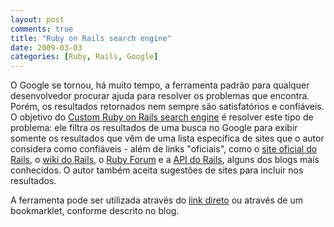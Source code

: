```yaml
---
layout: post
comments: true
title: "Ruby on Rails search engine"
date: 2009-03-03
categories: [Ruby, Rails, Google]
---
```

O Google se tornou, há muito tempo, a ferramenta padrão para qualquer desenvolvedor procurar ajuda para resolver os problemas que encontra. Porém, os resultados retornados nem sempre são satisfatórios e confiáveis. O objetivo do [Custom Ruby on Rails search engine](http://www.idolhands.com/ruby-on-rails/dry-your-google-queries-with-the-custom-ruby-on-rails-search-engine/) é resolver este tipo de problema: ele filtra os resultados de uma busca no Google para exibir somente os resultados que vêm de uma lista específica de sites que o autor considera como confiáveis - além de links "oficiais", como o [site oficial do Rails](http://www.rubyonrails.org/), o [wiki do Rails](http://wiki.rubyonrails.org/), o [Ruby Forum](http://www.ruby-forum.com/) e a [API do Rails](http://api.rubyonrails.org/), alguns dos blogs mais conhecidos. O autor também aceita sugestões de sites para incluir nos resultados.

A ferramenta pode ser utilizada através do [link direto](http://www.idolhands.com/ruby-on-rails-resources/search/) ou através de um bookmarklet, conforme descrito no blog.
